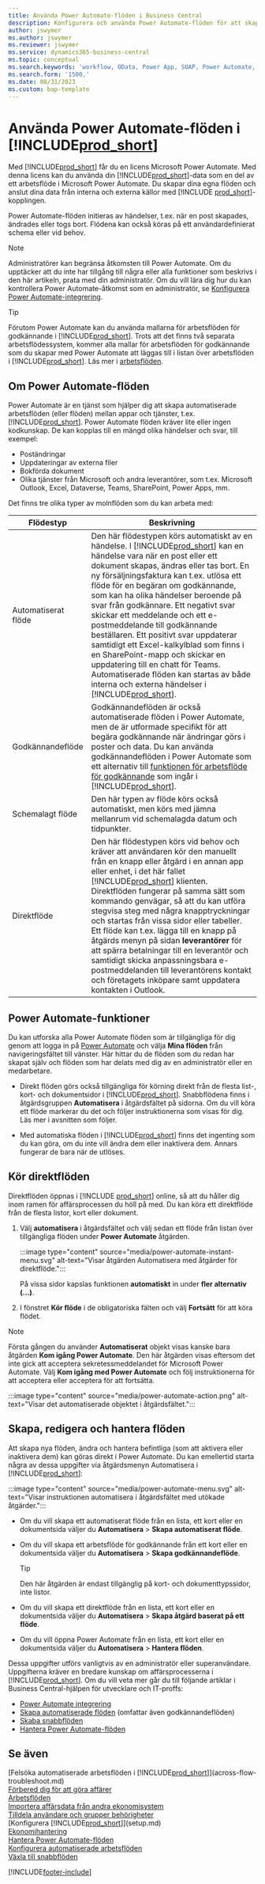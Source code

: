 ```yaml
---
title: Använda Power Automate-flöden i Business Central
description: Konfigurera och använda Power Automate-flöden för att skapa eller ändra Business Central-data.
author: jswymer
ms.author: jswymer
ms.reviewer: jswymer
ms.service: dynamics365-business-central
ms.topic: conceptual
ms.search.keywords: 'workflow, OData, Power App, SOAP, Power Automate,'
ms.search.form: '1500,'
ms.date: 08/31/2023
ms.custom: bap-template
---
```


<!-- Line 41 says there are three cloud flow types, but the table lists four. Should line 41 change? -->


# <a name="use-power-automate-flows-in-"></a>Använda Power Automate-flöden i [!INCLUDE[prod_short](includes/prod_short.md)]

Med [!INCLUDE[prod_short](includes/prod_short.md)] får du en licens Microsoft Power Automate. Med denna licens kan du använda din [!INCLUDE[prod_short](includes/prod_short.md)]-data som en del av ett arbetsflöde i Microsoft Power Automate. Du skapar dina egna flöden och anslut dina data från interna och externa källor med [!INCLUDE [prod_short](includes/prod_short.md)]-kopplingen.

Power Automate-flöden initieras av händelser, t.ex. när en post skapades, ändrades eller togs bort. Flödena kan också köras på ett användardefinierat schema eller vid behov.

> [!NOTE]
> Administratörer kan begränsa åtkomsten till Power Automate. Om du upptäcker att du inte har tillgång till några eller alla funktioner som beskrivs i den här artikeln, prata med din administratör. Om du vill lära dig hur du kan kontrollera Power Automate-åtkomst som en administratör, se [Konfigurera Power Automate-integrering](/dynamics365/business-central/dev-itpro/powerplatform/power-automate-setup).

<!-- You must have a valid account with both [!INCLUDE[prod_short](includes/prod_short.md)] and Power Automate. --> 

> [!TIP]
> Förutom Power Automate kan du använda mallarna för arbetsflöden för godkännande i [!INCLUDE[prod_short](includes/prod_short.md)]. Trots att det finns två separata arbetsflödessystem, kommer alla mallar för arbetsflöden för godkännande som du skapar med Power Automate att läggas till i listan över arbetsflöden i [!INCLUDE[prod_short](includes/prod_short.md)]. Läs mer i [arbetsflöden](across-workflow.md).

## <a name="about-power-automate-flows"></a>Om Power Automate-flöden

Power Automate är en tjänst som hjälper dig att skapa automatiserade arbetsflöden (eller flöden) mellan appar och tjänster, t.ex. [!INCLUDE[prod_short](includes/prod_short.md)]. Power Automate flöden kräver lite eller ingen kodkunskap. De kan kopplas till en mängd olika händelser och svar, till exempel:

- Poständringar
- Uppdateringar av externa filer
- Bokförda dokument
- Olika tjänster från Microsoft och andra leverantörer, som t.ex. Microsoft Outlook, Excel, Dataverse, Teams, SharePoint, Power Apps, mm.

Det finns tre olika typer av molnflöden som du kan arbeta med:

|Flödestyp|Beskrivning|
|---------|-----------|
|Automatiserat flöde|Den här flödestypen körs automatiskt av en händelse. I [!INCLUDE[prod_short](includes/prod_short.md)] kan en händelse vara när en post eller ett dokument skapas, ändras eller tas bort. En ny försäljningsfaktura kan t.ex. utlösa ett flöde för en begäran om godkännande, som kan ha olika händelser beroende på svar från godkännare. Ett negativt svar skickar ett meddelande och ett e-postmeddelande till godkännande beställaren. Ett positivt svar uppdaterar samtidigt ett Excel-kalkylblad som finns i en SharePoint-mapp och skickar en uppdatering till en chatt för Teams. Automatiserade flöden kan startas av både interna och externa händelser i [!INCLUDE[prod_short](includes/prod_short.md)].|
|Godkännandeflöde|Godkännandeflöden är också automatiserade flöden i Power Automate, men de är utformade specifikt för att begära godkännande när ändringar görs i poster och data. Du kan använda godkännandeflöden i Power Automate som ett alternativ till [funktionen för arbetsflöde för godkännande](across-use-workflows.md) som ingår i [!INCLUDE[prod_short](includes/prod_short.md)]. |
|Schemalagt flöde|Den här typen av flöde körs också automatiskt, men körs med jämna mellanrum vid schemalagda datum och tidpunkter. |
|Direktflöde|Den här flödestypen körs vid behov och kräver att användaren kör den manuellt från en knapp eller åtgärd i en annan app eller enhet, i det här fallet [!INCLUDE[prod_short](includes/prod_short.md)] klienten. Direktflöden fungerar på samma sätt som kommando genvägar, så att du kan utföra stegvisa steg med några knapptryckningar och startas från vissa sidor eller tabeller. Ett flöde kan t.ex. lägga till en knapp på åtgärds menyn på sidan **leverantörer** för att spärra betalningar till en leverantör och samtidigt skicka anpassningsbara e-postmeddelanden till leverantörens kontakt och företagets inköpare samt uppdatera kontakten i Outlook. |

## <a name="power-automate-features"></a>Power Automate-funktioner

Du kan utforska alla Power Automate flöden som är tillgängliga för dig genom att logga in på [Power Automate](https://powerautomate.com) och välja **Mina flöden** från navigeringsfältet till vänster. Här hittar du de flöden som du redan har skapat själv och flöden som har delats med dig av en administratör eller en medarbetare.

- Direkt flöden görs också tillgängliga för körning direkt från de flesta list-, kort- och dokumentsidor i [!INCLUDE[prod_short](includes/prod_short.md)]. Snabbflödena finns i åtgärdsgruppen **Automatisera** i åtgärdsfältet på sidorna. Om du vill köra ett flöde markerar du det och följer instruktionerna som visas för dig. Läs mer i avsnitten som följer.

- Med automatiska flöden i [!INCLUDE[prod_short](includes/prod_short.md)] finns det ingenting som du kan göra, om du inte vill ändra dem eller inaktivera dem. Annars fungerar de bara när de utlöses. 
<!--

## <a name="automated-flows"></a>Automated flows

With Power Automate, you can create business flows directly in-house and rely on citizen developers. Automated workflows can be started by both internal and external events in [!INCLUDE[prod_short](includes/prod_short.md)], and also be set to run periodically. Learn more and get instructions on how to create flows in the [Set Up Automated Workflows](/dynamics365/business-central/dev-itpro/powerplatform/automate-workflows) article in the administration content.

-->

## <a name="run-instant-flows"></a>Kör direktflöden

Direktflöden öppnas i [!INCLUDE [prod_short](includes/prod_short.md)] online, så att du håller dig inom ramen för affärsprocessen du höll på med. Du kan köra ett direktflöde från de flesta listor, kort eller dokument.

1. Välj **automatisera** i åtgärdsfältet och välj sedan ett flöde från listan över tillgängliga flöden under **Power Automate** åtgärden.

    :::image type="content" source="media/power-automate-instant-menu.svg" alt-text="Visar åtgärden Automatisera med åtgärder för direktflöde.":::

    På vissa sidor kapslas funktionen **automatiskt** in under **fler alternativ (...)**. 
2. I fönstret **Kör flöde** i de obligatoriska fälten och välj **Fortsätt** för att köra flödet.

> [!NOTE]
> Första gången du använder **Automatiserat** objekt visas kanske bara åtgärden **Kom igång Power Automate**. Den här åtgärden visas eftersom det inte gick att acceptera sekretessmeddelandet för Microsoft Power Automate. Välj **Kom igång med Power Automate** och följ instruktionerna för att acceptera eller acceptera för att fortsätta.  
>
> :::image type="content" source="media/power-automate-action.png" alt-text="Visar det automatiserade objektet i åtgärdsfältet.":::

<!--

[!INCLUDE [prod_short](includes/prod_short.md)] can run a Power Automate flow from most list, card, and document pages. Once the admin has connected [!INCLUDE [prod_short](includes/prod_short.md)] with Power Automate, you'll see any flows your organization has added when you choose the **Automate** action on the relevant pages. Instant flows are run without leaving [!INCLUDE [prod_short](includes/prod_short.md)]. Learn more in the [Set Up Automated Workflows](/dynamics365/business-central/dev-itpro/powerplatform/automate-workflows) article in the administration content.

These instant flows open on a page inside [!INCLUDE [prod_short](includes/prod_short.md)] online so you can remain within the context of the business process you were in the middle of. Choose the **Automate** action—on some pages nested under the **More Options** menu—choose the **Power Automate** menu item, then choose the relevant link to trigger the workflow. The connection to Power Automate is already set up for you.

Most flows require you to fill in a field or two before you choose the **Run flow** action.

> [!TIP]
> If you don't see an **Automate** action, then your [!INCLUDE [prod_short](includes/prod_short.md)] probably hasn't yet been set up to use Power Automate. Learn more from your admin.-->

## <a name="create-edit-and-manage-flows"></a>Skapa, redigera och hantera flöden

Att skapa nya flöden, ändra och hantera befintliga (som att aktivera eller inaktivera dem) kan göras direkt i Power Automate. Du kan emellertid starta några av dessa uppgifter via åtgärdsmenyn Automatisera i [!INCLUDE[prod_short](includes/prod_short.md)]:

:::image type="content" source="media/power-automate-menu.svg" alt-text="Visar instruktionen automatisera i åtgärdsfältet med utökade åtgärder.":::

- Om du vill skapa ett automatiserat flöde från en lista, ett kort eller en dokumentsida väljer du **Automatisera** > **Skapa automatiserat flöde**.
- Om du vill skapa ett arbetsflöde för godkännande från ett kort eller en dokumentsida väljer du **Automatisera** > **Skapa godkännandeflöde**.

  > [!TIP]
  > Den här åtgärden är endast tillgänglig på kort- och dokumenttypssidor, inte listor.
- Om du vill skapa ett direktflöde från en lista, ett kort eller en dokumentsida väljer du **Automatisera** > **Skapa åtgärd baserat på ett flöde**.
- Om du vill öppna Power Automate från en lista, ett kort eller en dokumentsida väljer du **Automatisera** > **Hantera flöden**.
<!--- To create new flows or manage existing flows from inside [!INCLUDE[prod_short](includes/prod_short.md)], got to the **Manage Power Automate Flows** page.-->

Dessa uppgifter utförs vanligtvis av en administratör eller superanvändare. Uppgifterna kräver en bredare kunskap om affärsprocesserna i [!INCLUDE[prod_short](includes/prod_short.md)]. Om du vill veta mer går du till följande artiklar i Business Central-hjälpen för utvecklare och IT-proffs:

- [Power Automate integrering](/dynamics365/business-central/dev-itpro/powerplatform/power-automate-overview)
- [Skapa automatiserade flöden](/dynamics365/business-central/dev-itpro/powerplatform/instant-flows) (omfattar även godkännandeflöden)
- [Skaba snabbflöden](/dynamics365/business-central/dev-itpro/powerplatform/instant-flows)
- [Hantera Power Automate-flöden](/dynamics365/business-central/dev-itpro/powerplatform/manage-power-automate-flows)
<!-- 

## <a name="add-more-automated-flows-and-instant-flows"></a>Add more automated flows and instant flows

You can create flows through the [powerautomate.microsoft.com](https://powerautomate.microsoft.com) website. However, if your admin has switched on the capability to run Power Automate flows from inside [!INCLUDE [prod_short](includes/prod_short.md)] online, you can start the process of building a flow from the **Automate** action on the relevant pages, which can be found under the **More Options** menu depending on the page. Then choose the **Power Automate** menu item, and then choose the **Create a flow** action. Power Automate then opens in a new browser tab, and you're signed in automatically.

You can find sample templates to adapt to your company and all available trigger events, using both [!INCLUDE [prod_short](includes/prod_short.md)] and external tools, by choosing the **Connectors** menu on the Power Automate website. Learn more about available templates and triggers in the [Set Up Automated Workflows](/dynamics365/business-central/dev-itpro/powerplatform/automate-workflows) article in the administration content.

## <a name="create-and-manage-power-automate-flows"></a>Create and manage Power Automate flows

You can create new flows or manage existing Power Automate flows in [!INCLUDE [prod_short](includes/prod_short.md)] on the **Manage Power Automate Flows** page. Learn more in the [Manage Power Automate Flows](/dynamics365/business-central/dev-itpro/powerplatform/manage-power-automate-flows) article in the administration content.

<!--
You can also manage available Power Automate workflows on the **Workflows** page in [!INCLUDE[prod_short](includes/prod_short.md)]. The page lists both the built-in approval and Power Automate workflows, with options for the latter to enable/disable, delete, and view the workflow on the Power Automate website.-->

## <a name="see-also"></a>Se även

[Felsöka automatiserade arbetsflöden i [!INCLUDE[prod_short](includes/prod_short.md)]](across-flow-troubleshoot.md)  
[Förbered dig för att göra affärer](ui-get-ready-business.md)  
[Arbetsflöden](across-workflow.md)  
[Importera affärsdata från andra ekonomisystem](across-import-data-configuration-packages.md)  
[Tilldela användare och grupper behörigheter](ui-define-granular-permissions.md)  
[Konfigurera [!INCLUDE[prod_short](includes/prod_short.md)]](setup.md)  
[Ekonomihantering](finance.md)  
[Hantera Power Automate-flöden](/dynamics365/business-central/dev-itpro/powerplatform/manage-power-automate-flows)  
[Konfigurera automatiserade arbetsflöden](/dynamics365/business-central/dev-itpro/powerplatform/automate-workflows)  
[Växla till snabbflöden](/dynamics365/business-central/dev-itpro/powerplatform/instant-flows)  

[!INCLUDE[footer-include](includes/footer-banner.md)]
